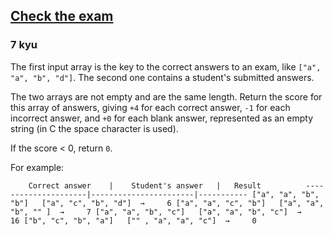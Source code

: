 <h2><a href=https://www.codewars.com/kata/5a3dd29055519e23ec000074/train/csharp target="_blank">Check the exam</a></h2><h3>7 kyu</h3><p>The first input array is the key to the correct answers to an exam, like <code>["a", "a", "b", "d"]</code>. The second one contains a student's submitted answers. </p><p>The two arrays are not empty and are the same length. Return the score for this array of answers, giving <code>+4</code> for each correct answer, <code>-1</code> for each incorrect answer, and <code>+0</code> for each blank answer, represented as an empty string (in C the space character is used).</p><p>If the score &lt; 0, return <code>0</code>.</p><p>For example:</p><pre><code>    Correct answer  &nbsp; |    Student's answer   |   Result          ---------------------|-----------------------|----------- ["a", "a", "b", "b"]   ["a", "c", "b", "d"]  →     6 ["a", "a", "c", "b"]   ["a", "a", "b", "" ]  →     7 ["a", "a", "b", "c"]   ["a", "a", "b", "c"]  →     16 ["b", "c", "b", "a"]   ["" , "a", "a", "c"]  →     0</code></pre>